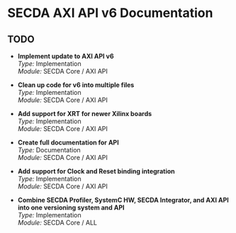 # SECDA AXI API v6 Documentation
## TODO

- **Implement update to AXI API v6**  
  *Type:* Implementation  
  *Module:* SECDA Core / AXI API

- **Clean up code for v6 into multiple files**  
  *Type:* Implementation  
  *Module:* SECDA Core / AXI API

- **Add support for XRT for newer Xilinx boards**  
  *Type:* Implementation  
  *Module:* SECDA Core / AXI API

- **Create full documentation for API**  
  *Type:* Documentation  
  *Module:* SECDA Core / AXI API

- **Add support for Clock and Reset binding integration**  
  *Type:* Implementation  
  *Module:* SECDA Core / AXI API

- **Combine SECDA Profiler, SystemC HW, SECDA Integrator, and AXI API into one versioning system and API**  
  *Type:* Implementation  
  *Module:* SECDA Core / ALL